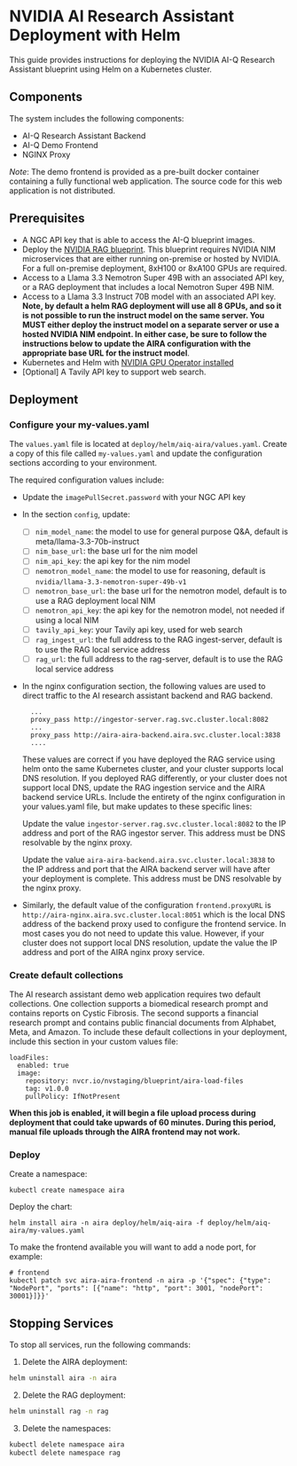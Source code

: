 # NVIDIA AI Research Assistant Deployment with Helm

This guide provides instructions for deploying the NVIDIA AI-Q Research Assistant blueprint using Helm on a Kubernetes cluster.

## Components

The system includes the following components:

- AI-Q Research Assistant Backend
- AI-Q Demo Frontend
- NGINX Proxy

*Note*: The demo frontend is provided as a pre-built docker container containing a fully functional web application. The source code for this web application is not distributed.

## Prerequisites

- A NGC API key that is able to access the AI-Q blueprint images.  
- Deploy the [NVIDIA RAG blueprint](https://github.com/NVIDIA-AI-Blueprints/rag/blob/main/docs/quickstart.md#deploy-with-helm-chart). This blueprint requires NVIDIA NIM microservices that are either running on-premise or hosted by NVIDIA. For a full on-premise deployment, 8xH100 or 8xA100 GPUs are required.  
- Access to a Llama 3.3 Nemotron Super 49B with an associated API key, or a RAG deployment that includes a local Nemotron Super 49B NIM.
- Access to a Llama 3.3 Instruct 70B model with an associated API key. **Note, by default a helm RAG deployment will use all 8 GPUs, and so it is not possible to run the instruct model on the same server. You MUST either deploy the instruct model on a separate server or use a hosted NVIDIA NIM endpoint. In either case, be sure to follow the instructions below to update the AIRA configuration with the appropriate base URL for the instruct model**.  
- Kubernetes and Helm with [NVIDIA GPU Operator installed](https://docs.nvidia.com/datacenter/cloud-native/gpu-operator/latest/getting-started.html#operator-install-guide)
- [Optional] A Tavily API key to support web search.


## Deployment

### Configure your my-values.yaml

The `values.yaml` file is located at `deploy/helm/aiq-aira/values.yaml`. Create a copy of this file called `my-values.yaml` and update the configuration sections according to your environment. 

The required configuration values include:

- Update the `imagePullSecret.password` with your NGC API key

- In the section `config`, update:
  - [ ] `nim_model_name`: the model to use for general purpose Q&A, default is meta/llama-3.3-70b-instruct
  - [ ] `nim_base_url`: the base url for the nim model
  - [ ] `nim_api_key`: the api key for the nim model
  - [ ] `nemotron_model_name`: the model to use for reasoning, default is `nvidia/llama-3.3-nemotron-super-49b-v1` 
  - [ ] `nemotron_base_url`: the base url for the nemotron model, default is to use a RAG deployment local NIM
  - [ ] `nemotron_api_key`: the api key for the nemotron model, not needed if using a local NIM
  - [ ] `tavily_api_key`: your Tavily api key, used for web search
  - [ ] `rag_ingest_url`: the full address to the RAG ingest-server, default is to use the RAG local service address 
  - [ ] `rag_url`: the full address to the rag-server,  default is to use the RAG local service address 

- In the nginx configuration section, the following values are used to direct traffic to the AI research assistant backend and RAG backend.

  ```
    ... 
    proxy_pass http://ingestor-server.rag.svc.cluster.local:8082
    ...
    proxy_pass http://aira-aira-backend.aira.svc.cluster.local:3838
    ....
  ```
  
  These values are correct if you have deployed the RAG service using helm onto the same Kubernetes cluster, and your cluster supports local DNS resolution. If you deployed RAG differently, or your cluster does not support local DNS, update the RAG ingestion service and the AIRA backend service URLs. Include the entirety of the nginx configuration in your values.yaml file, but make updates to these specific lines:

  Update the value `ingestor-server.rag.svc.cluster.local:8082` to the IP address and port of the RAG ingestor server. This address must be DNS resolvable by the nginx proxy.

  Update the value `aira-aira-backend.aira.svc.cluster.local:3838` to the IP address and port that the AIRA backend server will have after your deployment is complete. This address must be DNS resolvable by the nginx proxy.


- Similarly, the default value of the configuration `frontend.proxyURL` is `http://aira-nginx.aira.svc.cluster.local:8051` which is the local DNS address of the backend proxy used to configure the frontend service. In most cases you do not need to update this value. However, if your cluster does not support local DNS resolution, update the value the IP address and port of the AIRA nginx proxy service.


### Create default collections

The AI research assistant demo web application requires two default collections. One collection supports a biomedical research prompt and contains reports on Cystic Fibrosis. The second supports a financial research prompt and contains public financial documents from Alphabet, Meta, and Amazon. To include these default collections in your deployment, include this section in your custom values file:


```
loadFiles:
  enabled: true
  image:
    repository: nvcr.io/nvstaging/blueprint/aira-load-files
    tag: v1.0.0
    pullPolicy: IfNotPresent
```

**When this job is enabled, it will begin a file upload process during deployment that could take upwards of 60 minutes. During this period, manual file uploads through the AIRA frontend may not work.**

### Deploy 

Create a namespace:

```
kubectl create namespace aira
```

Deploy the chart:

```
helm install aira -n aira deploy/helm/aiq-aira -f deploy/helm/aiq-aira/my-values.yaml
```

To make the frontend available you will want to add a node port, for example: 

```
# frontend
kubectl patch svc aira-aira-frontend -n aira -p '{"spec": {"type": "NodePort", "ports": [{"name": "http", "port": 3001, "nodePort": 30001}]}}'
```

## Stopping Services

To stop all services, run the following commands:

1. Delete the AIRA deployment:
```bash
helm uninstall aira -n aira
```

2. Delete the RAG deployment:
```bash
helm uninstall rag -n rag
```

3. Delete the namespaces:
```bash
kubectl delete namespace aira
kubectl delete namespace rag
```
